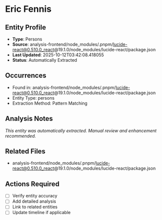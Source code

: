 # Eric Fennis

## Entity Profile
- **Type**: Persons
- **Source**: analysis-frontend/node_modules/.pnpm/lucide-react@0.510.0_react@19.1.0/node_modules/lucide-react/package.json
- **Last Updated**: 2025-10-12T03:42:08.418055
- **Status**: Automatically Extracted

## Occurrences
- Found in: analysis-frontend/node_modules/.pnpm/lucide-react@0.510.0_react@19.1.0/node_modules/lucide-react/package.json
- Entity Type: persons
- Extraction Method: Pattern Matching

## Analysis Notes
*This entity was automatically extracted. Manual review and enhancement recommended.*

## Related Files
- analysis-frontend/node_modules/.pnpm/lucide-react@0.510.0_react@19.1.0/node_modules/lucide-react/package.json

## Actions Required
- [ ] Verify entity accuracy
- [ ] Add detailed analysis
- [ ] Link to related entities
- [ ] Update timeline if applicable
